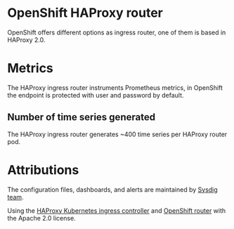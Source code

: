 # OpenShift HAProxy router
OpenShift offers different options as ingress router, one of them is based in HAProxy 2.0.

# Metrics
The HAProxy ingress router instruments Prometheus metrics, in OpenShift the endpoint is protected with user and password by default.

## Number of time series generated
The HAProxy ingress router generates ~400 time series per HAProxy router pod.

# Attributions
The configuration files, dashboards, and alerts are maintained by [Sysdig team](https://sysdig.com/).

Using the [HAProxy Kubernetes ingress controller](https://github.com/haproxytech/kubernetes-ingress) and [OpenShift router](https://github.com/openshift/router) with the Apache 2.0 license.